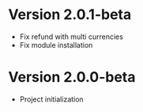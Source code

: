 # Version 2.0.1-beta

- Fix refund with multi currencies
- Fix module installation 
 
# Version 2.0.0-beta

- Project initialization